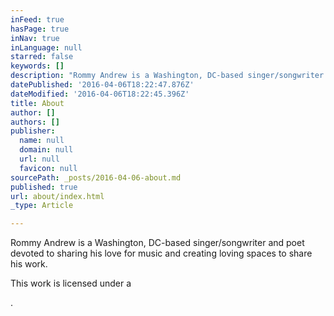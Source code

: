 ```yaml
---
inFeed: true
hasPage: true
inNav: true
inLanguage: null
starred: false
keywords: []
description: "Rommy Andrew is a Washington, DC-based singer/songwriter and poet devoted to sharing his love for music and creating loving spaces to share his work.\_"
datePublished: '2016-04-06T18:22:47.876Z'
dateModified: '2016-04-06T18:22:45.396Z'
title: About
author: []
authors: []
publisher:
  name: null
  domain: null
  url: null
  favicon: null
sourcePath: _posts/2016-04-06-about.md
published: true
url: about/index.html
_type: Article

---
```

Rommy Andrew is a Washington, DC-based singer/songwriter and poet devoted to sharing his love for music and creating loving spaces to share his work. 

This work is licensed under a 

.